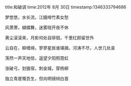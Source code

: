 title:和破调
time:2012年 8月 30日
timestamp:1346333794686

<P>梦悠悠，水长流，江娥啼竹素女愁</P>  <P>风萧萧，蝴蝶舞，迷雾晓开夜不休</P>  <P>黄尘滚滚来，月影何处自徘徊，千里红颜留世外</P>  <P>云自在，柳缠绵，寥寥星辰谁堪摘，河涛不尽，人世几处哀</P>  <P>荡然一声天地惊，遥望夕阳照霓虹</P>  <P>涨破弓，划狼宿，刺金城，穿杨柳</P>  <P>独立青崖慨吾生，但向明镜倾白首</P>  <P><WBR></P>
